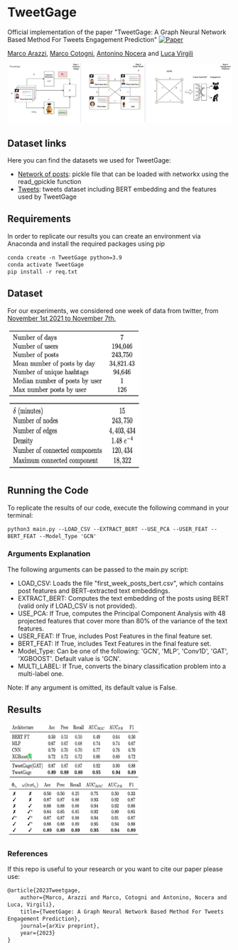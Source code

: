 # TweetGage
Official implementation of the paper "TweetGage: A Graph Neural Network Based Method For Tweets Engagement Prediction" [![Paper](https://img.shields.io/badge/arXiv-brightgreen)]()


[Marco Arazzi](https://scholar.google.com/citations?user=8dD5SUkAAAAJ&hl=it&oi=ao),
[Marco Cotogni](https://scholar.google.com/citations?user=8PUz5lAAAAAJ&hl=it),
[Antonino Nocera](https://scholar.google.com/citations?user=YF10PJwAAAAJ&hl=it) and
[Luca Virgili](https://scholar.google.com/citations?hl=it&user=2D771YsAAAAJ) 

<p align="center">
<img src="imgs/teaser.png"/>

## Dataset links

Here you can find the datasets we used for TweetGage:
- [Network of posts](https://drive.google.com/file/d/1JPKHXMzO6K-ZKKJq_5l4U_irlVCxuyEf/view): pickle file that can be loaded with networkx using the read_gpickle function
- [Tweets](https://drive.google.com/file/d/1jcMsKzeaHRVEMryt-agqyBrpN6ABvg4I/view): tweets dataset including BERT embedding and the features used by TweetGage

## Requirements 
In order to replicate our results you can create an environment via Anaconda and install the required packages using pip
```
conda create -n TweetGage python=3.9
conda activate TweetGage
pip install -r req.txt
```
## Dataset
For our experiments, we considered one week of data from twitter, from [November 1st 2021 to November 7th.](https://archive.org/details/archiveteam-twitter-stream-2021-11)
<p float="center">
    <img src="imgs/gr2.png" width="300" height="158" />
    <img src="imgs/gr1.png" width="300" height="160"/>
</p>


## Running the Code

To replicate the results of our code, execute the following command in your terminal:
```
python3 main.py --LOAD_CSV --EXTRACT_BERT --USE_PCA --USER_FEAT --BERT_FEAT --Model_Type 'GCN'
```
### Arguments Explanation

The following arguments can be passed to the main.py script:

- LOAD_CSV: Loads the file "first_week_posts_bert.csv", which contains post features and BERT-extracted text embeddings.
- EXTRACT_BERT: Computes the text embedding of the posts using BERT (valid only if LOAD_CSV is not provided).
- USE_PCA: If True, computes the Principal Component Analysis with 48 projected features that cover more than 80% of the variance of the text features.
- USER_FEAT: If True, includes Post Features in the final feature set.
- BERT_FEAT: If True, includes Text Features in the final feature set.
- Model_Type: Can be one of the following: 'GCN', 'MLP', 'Conv1D', 'GAT', 'XGBOOST'. Default value is 'GCN'.
- MULTI_LABEL: If True, converts the binary classification problem into a multi-label one.

Note: If any argument is omitted, its default value is False.

## Results

<p float="center">
    <img src="imgs/res1.png" width="300" height="128"/>
    <img src="imgs/res2.png" width="300" height="127"/>
</p>

### References
If this repo is useful to your research or you want to cite our paper please use:
```
@article{2023Tweetgage,
    author={Marco, Arazzi and Marco, Cotogni and Antonino, Nocera and Luca, Virgili},
    title={TweetGage: A Graph Neural Network Based Method For Tweets Engagement Prediction},
    journal={arXiv preprint},
    year={2023}
}
```
